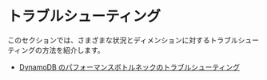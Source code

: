 # トラブルシューティング

このセクションでは、さまざまな状況とディメンションに対するトラブルシューティングの方法を紹介します。

- [DynamoDB のパフォーマンスボトルネックのトラブルシューティング][ddb-troubleshooting]


[ddb-troubleshooting]: https://observability.workshop.aws/en/scaleup.html
